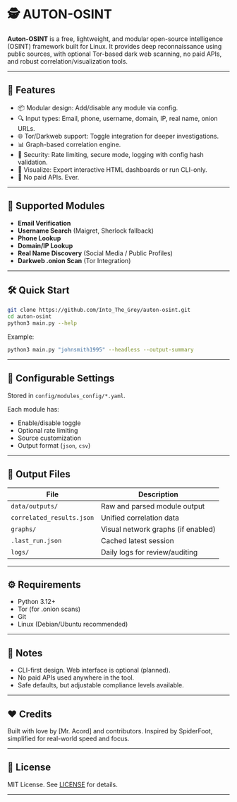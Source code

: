 # 🕵️ AUTON-OSINT

**Auton-OSINT** is a free, lightweight, and modular open-source intelligence (OSINT) framework built for Linux. It provides deep reconnaissance using public sources, with optional Tor-based dark web scanning, no paid APIs, and robust correlation/visualization tools.

---

## 🚀 Features

- 📦 Modular design: Add/disable any module via config.
- 🔍 Input types: Email, phone, username, domain, IP, real name, onion URLs.
- 🌐 Tor/Darkweb support: Toggle integration for deeper investigations.
- 📊 Graph-based correlation engine.
- 🔐 Security: Rate limiting, secure mode, logging with config hash validation.
- 🧠 Visualize: Export interactive HTML dashboards or run CLI-only.
- 🧪 No paid APIs. Ever.

---

## 🧪 Supported Modules

- **Email Verification**
- **Username Search** (Maigret, Sherlock fallback)
- **Phone Lookup**
- **Domain/IP Lookup**
- **Real Name Discovery** (Social Media / Public Profiles)
- **Darkweb .onion Scan** (Tor Integration)

---

## 🛠️ Quick Start

```bash
git clone https://github.com/Into_The_Grey/auton-osint.git
cd auton-osint
python3 main.py --help
```

Example:

```bash
python3 main.py "johnsmith1995" --headless --output-summary
```

---

## 🔧 Configurable Settings

Stored in `config/modules_config/*.yaml`.

Each module has:

- Enable/disable toggle
- Optional rate limiting
- Source customization
- Output format (`json`, `csv`)

---

## 📁 Output Files

| File                        | Description                             |
|-----------------------------|-----------------------------------------|
| `data/outputs/`             | Raw and parsed module output            |
| `correlated_results.json`   | Unified correlation data                |
| `graphs/`                   | Visual network graphs (if enabled)      |
| `.last_run.json`            | Cached latest session                   |
| `logs/`                     | Daily logs for review/auditing          |

---

## ⚙️ Requirements

- Python 3.12+
- Tor (for .onion scans)
- Git
- Linux (Debian/Ubuntu recommended)

---

## 📌 Notes

- CLI-first design. Web interface is optional (planned).
- No paid APIs used anywhere in the tool.
- Safe defaults, but adjustable compliance levels available.

---

## ❤️ Credits

Built with love by [Mr. Acord] and contributors. Inspired by SpiderFoot, simplified for real-world speed and focus.

---

## 📄 License

MIT License. See [LICENSE](LICENSE) for details.

---
